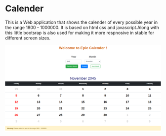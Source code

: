# Calender

This is a Web application that shows the calender of every possible year in the range 1800 - 1000000.
It is based on html css and javascript.Along with this little bootsrap is also used for making it more respnosive in stable for different screen sizes.



<img src="Calender.png">
